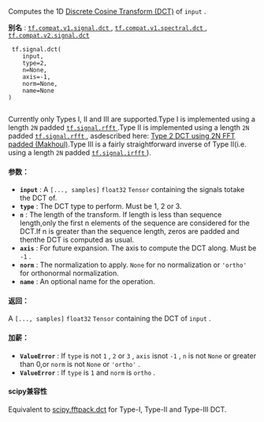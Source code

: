 Computes the 1D [Discrete Cosine Transform (DCT)](https://en.wikipedia.org/wiki/Discrete_cosine_transform) of  `input` .

**别名** : [ `tf.compat.v1.signal.dct` ](/api_docs/python/tf/signal/dct), [ `tf.compat.v1.spectral.dct` ](/api_docs/python/tf/signal/dct), [ `tf.compat.v2.signal.dct` ](/api_docs/python/tf/signal/dct)

```
 tf.signal.dct(
    input,
    type=2,
    n=None,
    axis=-1,
    norm=None,
    name=None
)
 
```

Currently only Types I, II and III are supported.Type I is implemented using a length  `2N`  padded [ `tf.signal.rfft` ](https://tensorflow.google.cn/api_docs/python/tf/signal/rfft).Type II is implemented using a length  `2N`  padded [ `tf.signal.rfft` ](https://tensorflow.google.cn/api_docs/python/tf/signal/rfft), asdescribed here: [Type 2 DCT using 2N FFT padded (Makhoul)](https://dsp.stackexchange.com/a/10606).Type III is a fairly straightforward inverse of Type II(i.e. using a length  `2N`  padded [ `tf.signal.irfft` ](https://tensorflow.google.cn/api_docs/python/tf/signal/irfft)).

#### 参数：
- **`input`** : A  `[..., samples]`   `float32`   `Tensor`  containing the signals totake the DCT of.
- **`type`** : The DCT type to perform. Must be 1, 2 or 3.
- **`n`** : The length of the transform. If length is less than sequence length,only the first n elements of the sequence are considered for the DCT.If n is greater than the sequence length, zeros are padded and thenthe DCT is computed as usual.
- **`axis`** : For future expansion. The axis to compute the DCT along. Must be  `-1` .
- **`norm`** : The normalization to apply.  `None`  for no normalization or  `'ortho'` for orthonormal normalization.
- **`name`** : An optional name for the operation.


#### 返回：
A  `[..., samples]`   `float32`   `Tensor`  containing the DCT of  `input` .

#### 加薪：
- **`ValueError`** : If  `type`  is not  `1` ,  `2`  or  `3` ,  `axis`  isnot  `-1` ,  `n`  is not  `None`  or greater than 0,or  `norm`  is not  `None`  or  `'ortho'` .
- **`ValueError`** : If  `type`  is  `1`  and  `norm`  is  `ortho` .


#### scipy兼容性
Equivalent to [scipy.fftpack.dct](https://docs.scipy.org/doc/scipy-0.14.0/reference/generated/scipy.fftpack.dct.html) for Type-I, Type-II and Type-III DCT.

